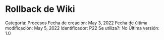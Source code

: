 # Rollback de Wiki

Categoría: Procesos
Fecha de creación: May 3, 2022
Fecha de última modificación: May 5, 2022
Identificador: P22
Se utiliza?: No
Última versión: 1.0